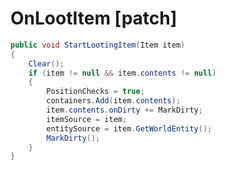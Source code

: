 <Badge type="danger" text="Carbon Compatible"/><Badge type="warning" text="Oxide Compatible"/>
# OnLootItem [patch]
```csharp
public void StartLootingItem(Item item)
{
	Clear();
	if (item != null && item.contents != null)
	{
		PositionChecks = true;
		containers.Add(item.contents);
		item.contents.onDirty += MarkDirty;
		itemSource = item;
		entitySource = item.GetWorldEntity();
		MarkDirty();
	}
}

```
